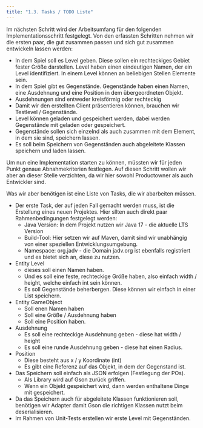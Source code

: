 ```yaml
---
title: "1.3. Tasks / TODO Liste"
---
```


Im nächsten Schritt wird der Arbeitsumfang für den folgenden Implementationsschritt festgelegt. Von den erfassten Schritten nehmen wir die ersten paar, die gut zusammen passen und sich gut zusammen entwickeln lassen werden:

- In dem Spiel soll es Level geben. Diese sollen ein rechteckiges Gebiet fester Größe darstellen. Level haben einen eindeutigen Namen, der ein Level identifiziert. In einem Level können an beliebigen Stellen Elemente sein.
- In dem Spiel gibt es Gegenstände. Gegenstände haben einen Namen, eine Ausdehnung und eine Position in dem übergeordneten Objekt.
- Ausdehnungen sind entweder kreisförmig oder rechteckig
- Damit wir den erstellten Client präsentieren können, brauchen wir Testlevel / Gegenstände.
- Level können geladen und gespeichert werden, dabei werden Gegenstände mit geladen oder gespeichert.
- Gegenstände sollen sich einzelnd als auch zusammen mit dem Element, in dem sie sind, speichern lassen.
- Es soll beim Speichern von Gegenständen auch abgeleitete Klassen speichern und laden lassen.

Um nun eine Implementation starten zu können, müssten wir für jeden Punkt genaue Abnahmekriterien festlegen. Auf diesen Schritt wollen wir aber an dieser Stelle verzichten, da wir hier sowohl Productowner als auch Entwickler sind.

Was wir aber benötigen ist eine Liste von Tasks, die wir abarbeiten müssen.

- Der erste Task, der auf jeden Fall gemacht werden muss, ist die Erstellung eines neuen Projektes. Hier sllten auch direkt paar Rahmenbedingungen festgelegt werden:
	- Java Version: In dem Projekt nutzen wir Java 17 - die aktuelle LTS Version
	- Build-Tool: Hier setzen wir auf Maven, damit sind wir unabhängig von einer speziellen Entwicklungsumgebung.
	- Namespace: org.jadv - die Domain jadv.org ist ebenfalls registriert und es bietet sich an, diese zu nutzen.
- Entity Level 
	- dieses soll einen Namen haben.
	- Und es soll eine feste, rechteckige Größe haben, also einfach width / height, welche einfach int sein können.
	- Es soll Gegenstände beherbergen. Diese können wir einfach in einer List speichern.
- Entity GameObject
	- Soll enen Namen haben
	- Soll eine Größe / Ausdehnung haben
	- Soll eine Position haben.
- Ausdehnung
	- Es soll eine rechteckige Ausdehnung geben - diese hat width / height
	- Es soll eine runde Ausdehnung geben - diese hat einen Radius.
- Position
	- Diese besteht aus x / y Koordinate (int)
	- Es gibt eine Referenz auf das Objekt, in dem der Gegenstand ist.
- Das Speichern soll einfach als JSON erfolgen (Festlegung der POs).
	- Als Library wird auf Gson zurück griffen.
	- Wenn ein Objekt gespeichert wird, dann werden enthaltene Dinge mit gespeichert.
- Da das Speichern auch für abgeleitete Klassen funktionieren soll, benötigen wir Adapter damit Gson die richtigen Klassen nutzt beim deserialisieren.
- Im Rahmen von Unit-Tests erstellen wir erste Level mit Gegenständen.



